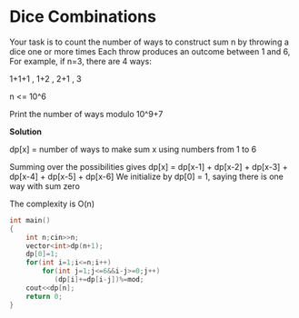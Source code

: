 # Dice Combinations

Your task is to count the number of ways to construct sum n by throwing a dice one or more times
Each throw produces an outcome between 1 and 6,
For example, if n=3, there are 4 ways:

1+1+1 , 1+2 , 2+1 , 3
    
n <= 10^6

Print the number of ways modulo 10^9+7
    
**Solution**

dp[x] = number of ways to make sum x using numbers from 1 to 6
    
Summing over the possibilities gives dp[x] = dp[x-1] + dp[x-2] + dp[x-3] + dp[x-4] + dp[x-5] + dp[x-6]
We initialize by dp[0] = 1, saying there is one way with sum zero 

The complexity is O(n)
```cpp
int main()
{
    int n;cin>>n;
    vector<int>dp(n+1);
    dp[0]=1;
    for(int i=1;i<=n;i++)
        for(int j=1;j<=6&&i-j>=0;j++)
           (dp[i]+=dp[i-j])%=mod;
    cout<<dp[n];
    return 0;
}
```
